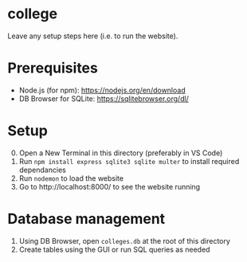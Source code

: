 # college

Leave any setup steps here (i.e. to run the website).

# Prerequisites
- Node.js (for npm): https://nodejs.org/en/download
- DB Browser for SQLite: https://sqlitebrowser.org/dl/

# Setup

0. Open a New Terminal in this directory (preferably in VS Code)
1. Run `npm install express sqlite3 sqlite multer` to install required dependancies
2. Run `nodemon` to load the website
3. Go to http://localhost:8000/ to see the website running


# Database management
1. Using DB Browser, open `colleges.db` at the root of this directory
2. Create tables using the GUI or run SQL queries as needed